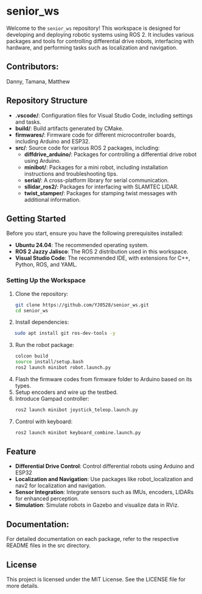 # senior_ws

Welcome to the `senior_ws` repository! This workspace is designed for developing and deploying robotic systems using ROS 2. It includes various packages and tools for controlling differential drive robots, interfacing with hardware, and performing tasks such as localization and navigation.

## Contributors:
Danny, Tamana, Matthew

## Repository Structure

- **.vscode/**: Configuration files for Visual Studio Code, including settings and tasks.
- **build/**: Build artifacts generated by CMake.
- **firmwares/**: Firmware code for different microcontroller boards, including Arduino and ESP32.
- **src/**: Source code for various ROS 2 packages, including:
  - **diffdrive_arduino/**: Packages for controlling a differential drive robot using Arduino.
  - **minibot/**: Packages for a mini robot, including installation instructions and troubleshooting tips.
  - **serial/**: A cross-platform library for serial communication.
  - **sllidar_ros2/**: Packages for interfacing with SLAMTEC LIDAR.
  - **twist_stamper/**: Packages for stamping twist messages with additional information.

## Getting Started

Before you start, ensure you have the following prerequisites installed:
- **Ubuntu 24.04**: The recommended operating system.
- **ROS 2 Jazzy Jalisco**: The ROS 2 distribution used in this workspace.
- **Visual Studio Code**: The recommended IDE, with extensions for C++, Python, ROS, and YAML.

### Setting Up the Workspace

1. Clone the repository:
   ```bash
   git clone https://github.com/YJ0528/senior_ws.git
   cd senior_ws
2. Install dependencies:
```bash
   sudo apt install git ros-dev-tools -y
```
3. Run the robot package:
    ```bash
    colcon build
    source install/setup.bash
    ros2 launch minibot robot.launch.py
4. Flash the firmware codes from firmware folder to Arduino based on its types.
5. Setup encoders and wire up the testbed.
6. Introduce Gampad controller:
    ```bash
    ros2 launch minibot joystick_teleop.launch.py
7. Control with keyboard:
    ```bash
    ros2 launch minibot keyboard_combine.launch.py

## Feature
- **Differential Drive Control**: Control differential robots using Arduino and ESP32
- **Localization and Navigation**: Use packages like robot_localization and nav2 for localization and navigation.
- **Sensor Integration**: Integrate sensors such as IMUs, encoders, LIDARs for enhanced perception.
- **Simulation**: Simulate robots in Gazebo and visualize data in RViz. 

## Documentation:
For detailed documentation on each package, refer to the respective README files in the src directory.

## License
This project is licensed under the MIT License. See the LICENSE file for more details.
